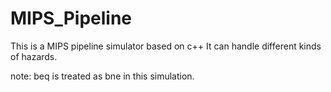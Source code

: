 # MIPS_Pipeline
This is a MIPS pipeline simulator based on c++
It can handle different kinds of hazards.

note: beq is treated as bne in this simulation.
